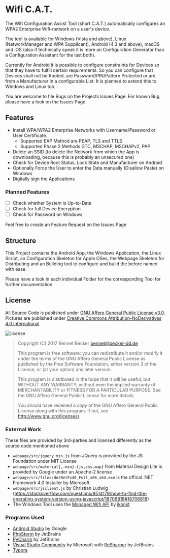 # Wifi C.A.T.

The Wifi Configuration Assist Tool (short C.A.T.) automatically configures an WPA2 Enterprise Wifi-network on a user's device.

The tool is available for Windows (Vista and above), Linux (NetworkManager and WPA Supplicant), Android (4.3 and above), macOS and iOS (also if technically speak it is more an Configuration Generator than a Configuration Assistant for the last both).

Currently for Android it is possible to configure constraints for Devices so that they have to fulfill certain requirements. So you can configure that Devices shall not be Rooted, are Password/PIN/Pattern Protected or are from a Manufacturer in a configurable List. It is planned to extend this to Windows and Linux too.



You are welcome to file Bugs on the Projects Issues Page. For known Bug please have a look on the Issues Page

## Features

- Install WPA/WPA2 Enterprise Networks with Username/Password or User Certificate.
  - Supported EAP Method are PEAP, TLS and TTLS
  - Supported Phase 2 Methods GTC, MSCHAP, MSCHAPv2, PAP
- Delete an SSID (to delete the Network from which the App is downloading, because this is probably an unsecured one)
- Check for Device Root Status, Lock State and Manufacturer on Android
- Optionally Force the User to enter the Data manually (Disallow Paste) on Windows
- Digitally sign the Applications

### Planned Features

- [ ] Check whether System is Up-to-Date
- [ ] Check for full Device Encryption
- [ ] Check for Password on Windows

Feel free to create an Feature Request on the Issues Page

## Structure

This Project contains the Android App, the Windows Application, the Linux Script, an Configuration Skeleton for Apple OSes, the Webpage Skeleton for Distributing and an Building tool to configure and build the before named with ease.

Please have a look in each individual Folder for the corresponding Tool for further documentation.

## License

All Source Code is published under [GNU Affero General Public License v3.0](LICENSE). Pictures are published under [Creative Commons Attribution-NoDerivatives 4.0 International](http://creativecommons.org/licenses/by-nd/4.0/)

![license](https://i.creativecommons.org/l/by-nd/4.0/88x31.png)

> Copyright (C) 2017 Bennet Becker <bennet@becker-dd.de>
>
> This program is free software: you can redistribute it and/or modify 
> it under the terms of the GNU Affero General Public License as published by 
> the Free Software Foundation, either version 3 of the License, or 
> (at your option) any later version.
>
> This program is distributed in the hope that it will be useful, 
> but WITHOUT ANY WARRANTY; without even the implied warranty of 
> MERCHANTABILITY or FITNESS FOR A PARTICULAR PURPOSE. See the 
> GNU Affero General Public License for more details.
>
> You should have received a copy of the GNU Affero General Public License 
> along with this program. If not, see <http://www.gnu.org/licenses/>.

### External Work

These files are provided by 3rd-parties and licensed differently as the source code mentioned above

  - `webpage/src/jquery.min.js` from JQuery is provided by the JS Foundation under MIT License
  - `webpage/src/material{,.min}.{js,css,map}` from Material Design Lite is provided by Google under an Apache-2 license
  - `webpage/src/files/dotNetFx40_Full_x86_x64.exe` is the offical .NET Framework 4.0 Installer by Microsoft
  - `webpage/src/jsclient.js` by Christian Ludwig (https://stackoverflow.com/questions/9514179/how-to-find-the-operating-system-version-using-javascript/18706818#18706818)
  - The Windows Tool uses the [Managed Wifi API](https://managedwifi.codeplex.com/) by [ikonst](https://www.codeplex.com/site/users/view/ikonst)

### Programs Used

- [Android Studio](https://developer.android.com/studio/index.html) by Google
- [PhpStorm](https://www.jetbrains.com/phpstorm/) by JetBrains
- [PyCharm](https://www.jetbrains.com/pycharm/) by JetBrains
- [Visual Studio Community](https://www.visualstudio.com/vs/) by Microsoft with [ReSharper](https://www.jetbrains.com/resharper/) by JetBrains
- [Typora](https://typora.io/)

